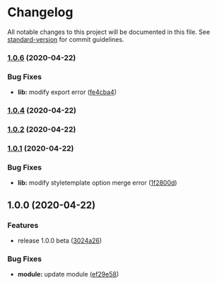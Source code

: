 # Changelog

All notable changes to this project will be documented in this file. See [standard-version](https://github.com/conventional-changelog/standard-version) for commit guidelines.

### [1.0.6](https://github.com/kdydesign/fontagon/compare/v1.0.5...v1.0.6) (2020-04-22)


### Bug Fixes

* **lib:** modify export error ([fe4cba4](https://github.com/kdydesign/fontagon/commit/fe4cba452270646ab4c3730d1bb26aa2bd494616))

### [1.0.4](https://github.com/kdydesign/fontagon/compare/v1.0.3...v1.0.4) (2020-04-22)

### [1.0.2](https://github.com/kdydesign/fontagon/compare/v1.0.1...v1.0.2) (2020-04-22)

### [1.0.1](https://github.com/kdydesign/fontagon/compare/v1.0.0...v1.0.1) (2020-04-22)


### Bug Fixes

* **lib:** modify styletemplate option merge error ([1f2800d](https://github.com/kdydesign/fontagon/commit/1f2800ddacf7cc01578e8b0381f8462629617c38))

## 1.0.0 (2020-04-22)


### Features

* release 1.0.0 beta ([3024a26](https://github.com/kdydesign/fontagon/commit/3024a26feb3cd11f62669d7193d05627c14ca21a))


### Bug Fixes

* **module:** update module ([ef29e58](https://github.com/kdydesign/fontagon/commit/ef29e58d0625f078aaf955af9cd2b4cd415a4329))
